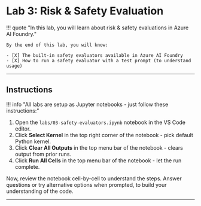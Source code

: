 # Lab 3: Risk & Safety Evaluation

!!! quote "In this lab, you will learn about risk & safety evaluations in Azure AI Foundry."

    By the end of this lab, you will know:

    - [X] The built-in safety evaluators available in Azure AI Foundry
    - [X] How to run a safety evaluator with a test prompt (to understand usage)

---

## Instructions

!!! info "All labs are setup as Jupyter notebooks - just follow these instructions:"

1. Open the `labs/03-safety-evaluators.ipynb` notebook in the VS Code editor.
1. Click **Select Kernel** in the top right corner of the notebook - pick default Python kernel.
1. Click **Clear All Outputs** in the top menu bar of the notebook - clears output from prior runs.
1. Click **Run All Cells** in the top menu bar of the notebook - let the run complete.

Now, review the notebook cell-by-cell to understand the steps. Answer questions or try alternative options when prompted, to build your understanding of the code.

---
